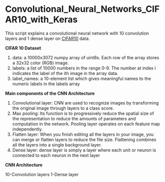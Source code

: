 # Convolutional_Neural_Networks_CIFAR10_with_Keras

This script explains a convolutional neural network with 10 convolution layers and 1 dense layer on [CIFAR10](https://www.cs.toronto.edu/~kriz/cifar.html) data.



**CIFAR 10 Dataset**

1. data: a 10000x3072 numpy array of uint8s. Each row of the array stores a 32x32 color (RGB) image.
2. labels: a list of 10000 numbers in the range 0-9. The number at index i indicates the label of the ith image in the array data.
3. label_names: a 10-element list which gives meaningful names to the numeric labels in the labels array 

**Main components of the CNN Architecture**

1. Convolutional layer: CNN are used to recognize images by transforming the original image through layers to a class score.
2. Max pooling: Its function is to progressively reduce the spatial size of the representation to reduce the amounts of parameters and computation in the network. Pooling layer operates on each feature map independently.
3. Flatten layer: When you finish editing all the layers in your image, you can merge or flatten layers to reduce the file size. Flattening combines all the layers into a single background layer.
4. Dense layer: dense layer is simply a layer where each unit or neuron is connected to each neuron in the next layer

**CNN Architecture**

10-Convolution layers
1-Dense layer
